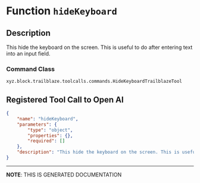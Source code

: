# Function `hideKeyboard`

## Description
This hide the keyboard on the screen. This is useful to do after entering text into an input field.

### Command Class
`xyz.block.trailblaze.toolcalls.commands.HideKeyboardTrailblazeTool`

## Registered Tool Call to Open AI
```json
{
    "name": "hideKeyboard",
    "parameters": {
        "type": "object",
        "properties": {},
        "required": []
    },
    "description": "This hide the keyboard on the screen. This is useful to do after entering text into an input field."
}
```

<hr/>

**NOTE**: THIS IS GENERATED DOCUMENTATION